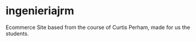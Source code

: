 # ingenieriajrm
Ecommerce Site based from the course of Curtis Perham, made for us the 
students. 


